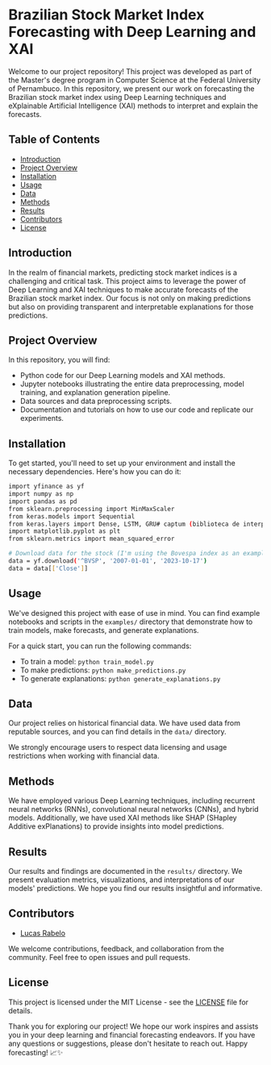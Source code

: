 # Brazilian Stock Market Index Forecasting with Deep Learning and XAI

Welcome to our project repository! This project was developed as part of the Master's degree program in Computer Science at the Federal University of Pernambuco. In this repository, we present our work on forecasting the Brazilian stock market index using Deep Learning techniques and eXplainable Artificial Intelligence (XAI) methods to interpret and explain the forecasts.

## Table of Contents

- [Introduction](#introduction)
- [Project Overview](#project-overview)
- [Installation](#installation)
- [Usage](#usage)
- [Data](#data)
- [Methods](#methods)
- [Results](#results)
- [Contributors](#contributors)
- [License](#license)

## Introduction

In the realm of financial markets, predicting stock market indices is a challenging and critical task. This project aims to leverage the power of Deep Learning and XAI techniques to make accurate forecasts of the Brazilian stock market index. Our focus is not only on making predictions but also on providing transparent and interpretable explanations for those predictions.

## Project Overview

In this repository, you will find:

- Python code for our Deep Learning models and XAI methods.
- Jupyter notebooks illustrating the entire data preprocessing, model training, and explanation generation pipeline.
- Data sources and data preprocessing scripts.
- Documentation and tutorials on how to use our code and replicate our experiments.

## Installation

To get started, you'll need to set up your environment and install the necessary dependencies. Here's how you can do it:

```bash
import yfinance as yf
import numpy as np
import pandas as pd
from sklearn.preprocessing import MinMaxScaler
from keras.models import Sequential
from keras.layers import Dense, LSTM, GRU# captum (biblioteca de interpretação pytorch)
import matplotlib.pyplot as plt
from sklearn.metrics import mean_squared_error

# Download data for the stock (I'm using the Bovespa index as an example)
data = yf.download('^BVSP', '2007-01-01', '2023-10-17')
data = data[['Close']]

```

## Usage

We've designed this project with ease of use in mind. You can find example notebooks and scripts in the `examples/` directory that demonstrate how to train models, make forecasts, and generate explanations.

For a quick start, you can run the following commands:

- To train a model: `python train_model.py`
- To make predictions: `python make_predictions.py`
- To generate explanations: `python generate_explanations.py`

## Data

Our project relies on historical financial data. We have used data from reputable sources, and you can find details in the `data/` directory.

We strongly encourage users to respect data licensing and usage restrictions when working with financial data.

## Methods

We have employed various Deep Learning techniques, including recurrent neural networks (RNNs), convolutional neural networks (CNNs), and hybrid models. Additionally, we have used XAI methods like SHAP (SHapley Additive exPlanations) to provide insights into model predictions.

## Results

Our results and findings are documented in the `results/` directory. We present evaluation metrics, visualizations, and interpretations of our models' predictions. We hope you find our results insightful and informative.

## Contributors

- [Lucas Rabelo](https://github.com/marreapato)

We welcome contributions, feedback, and collaboration from the community. Feel free to open issues and pull requests.

## License

This project is licensed under the MIT License - see the [LICENSE](LICENSE) file for details.

Thank you for exploring our project! We hope our work inspires and assists you in your deep learning and financial forecasting endeavors. If you have any questions or suggestions, please don't hesitate to reach out. Happy forecasting! 📈✨

